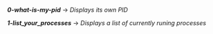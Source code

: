 ***0-what-is-my-pid*** -> *Displays its own PID*

***1-list_your_processes*** -> *Displays a list of currently runing processes*

